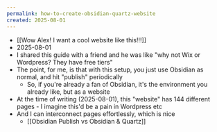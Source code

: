 ```yaml
---
permalink: how-to-create-obsidian-quartz-website
created: 2025-08-01
---
```

- [[Wow Alex! I want a cool website like this!!!]]
- 2025-08-01
- I shared this guide with a friend and he was like "why not Wix or Wordpress? They have free tiers"
- The point, for me, is that with this setup, you just use Obsidian as normal, and hit "publish" periodically
	- So, if you're already a fan of Obsidian, it's the environment you already like, but as a website
- At the time of writing (2025-08-01), this "website" has 144 different pages - I imagine this'd be a pain in Wordpress etc
- And I can interconnect pages effortlessly, which is nice
	- [[Obsidian Publish vs Obsidian & Quartz]]
